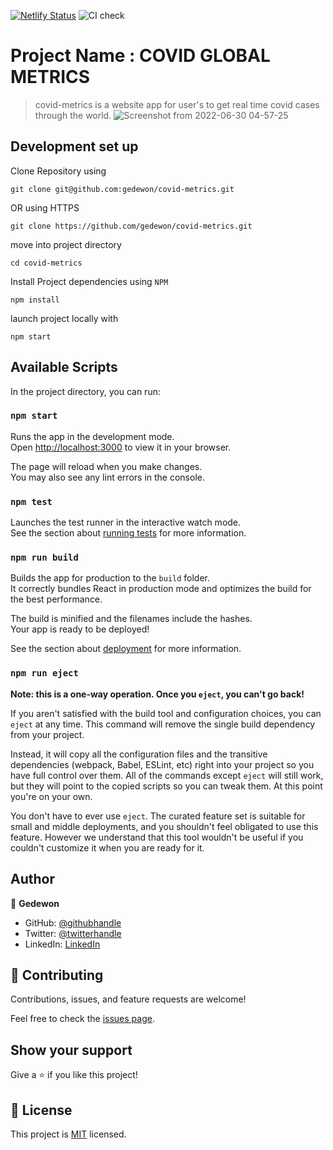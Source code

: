 [![Netlify Status](https://api.netlify.com/api/v1/badges/0499b18f-9d0d-4477-94c2-3052c025e0f5/deploy-status)](https://app.netlify.com/sites/covid-metric/deploys)
![CI check](https://github.com/Gedewon/covid-metrics/actions/workflows/linters.yml/badge.svg)

# Project Name : COVID GLOBAL METRICS

>covid-metrics is a website app for user's to get real time covid cases through the world.
![Screenshot from 2022-06-30 04-57-25](https://user-images.githubusercontent.com/56429354/176659513-c51e5e68-2755-48f7-83f3-f42e787c5720.png)
## Development set up

Clone Repository using

`git clone git@github.com:gedewon/covid-metrics.git`

OR using HTTPS

`git clone https://github.com/gedewon/covid-metrics.git`

move into project directory

`cd covid-metrics`

Install Project dependencies using `NPM`

`npm install`

launch project locally with

`npm start`

## Available Scripts

In the project directory, you can run:

### `npm start`

Runs the app in the development mode.\
Open [http://localhost:3000](http://localhost:3000) to view it in your browser.

The page will reload when you make changes.\
You may also see any lint errors in the console.

### `npm test`

Launches the test runner in the interactive watch mode.\
See the section about [running tests](https://facebook.github.io/create-react-app/docs/running-tests) for more information.

### `npm run build`

Builds the app for production to the `build` folder.\
It correctly bundles React in production mode and optimizes the build for the best performance.

The build is minified and the filenames include the hashes.\
Your app is ready to be deployed!

See the section about [deployment](https://facebook.github.io/create-react-app/docs/deployment) for more information.

### `npm run eject`

**Note: this is a one-way operation. Once you `eject`, you can't go back!**

If you aren't satisfied with the build tool and configuration choices, you can `eject` at any time. This command will remove the single build dependency from your project.

Instead, it will copy all the configuration files and the transitive dependencies (webpack, Babel, ESLint, etc) right into your project so you have full control over them. All of the commands except `eject` will still work, but they will point to the copied scripts so you can tweak them. At this point you're on your own.

You don't have to ever use `eject`. The curated feature set is suitable for small and middle deployments, and you shouldn't feel obligated to use this feature. However we understand that this tool wouldn't be useful if you couldn't customize it when you are ready for it.

## Author

👤 **Gedewon**

- GitHub: [@githubhandle](https://github.com/gedewon)
- Twitter: [@twitterhandle](https://twitter.com/gedewon)
- LinkedIn: [LinkedIn](https://linkedin.com/in/gedewon)

## 🤝 Contributing

Contributions, issues, and feature requests are welcome!

Feel free to check the [issues page](https://github.com/Gedewon/covid-metrics/issues).

## Show your support

Give a ⭐️ if you like this project!

## 📝 License

This project is [MIT](./MIT.md) licensed.
